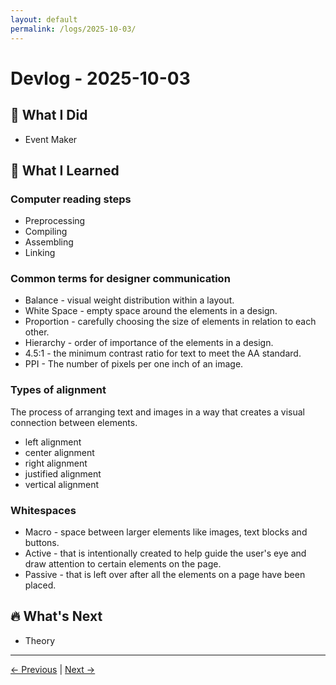 ```yaml
---
layout: default
permalink: /logs/2025-10-03/
---
```


# Devlog - 2025-10-03

## 🚀 What I Did

- Event Maker

## 🧠 What I Learned

### Computer reading steps

- Preprocessing
- Compiling
- Assembling
- Linking

### Common terms for designer communication

- Balance - visual weight distribution within a layout.
- White Space - empty space around the elements in a design.
- Proportion - carefully choosing the size of elements in relation to each other.
- Hierarchy - order of importance of the elements in a design.
- 4.5:1 - the minimum contrast ratio for text to meet the AA standard.
- PPI - The number of pixels per one inch of an image.

### Types of alignment

The process of arranging text and images in a way that creates a visual connection between elements.

- left alignment
- center alignment
- right alignment
- justified alignment
- vertical alignment

### Whitespaces

- Macro - space between larger elements like images, text blocks and buttons.
- Active - that is intentionally created to help guide the user's eye and draw attention to certain elements on the page.
- Passive - that is left over after all the elements on a page have been placed.

## 🔥 What's Next

- Theory

---

[← Previous]({{site.baseurl}}/logs/2025-09-30/) | [Next →]({{site.baseurl}}/logs/2025-10-04/)
